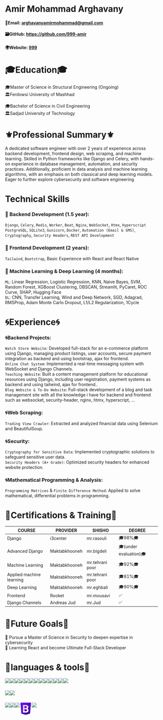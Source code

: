 # Amir Mohammad Arghavany
#### 📧Email: <a href="https://mail.google.com/mail">arghavanyamirmohammad@gmail.com</a>
#### 🗃️GitHub: <a href="https://github.com/999-amir"> https://github.com/999-amir </a>
#### 🌍Website: <a href="https://999.iran.liara.run">999</a>

# 🎓Education🎓
🎓Master of Science in Structural Engineering (Ongoing)<br>
🏛️Ferdowsi University of Mashhad

🎓Bachelor of Science in Civil Engineering<br>
🏛️Sadjad University of Technology

# ⚜️Professional Summary⚜️
A dedicated software engineer with over 2 years of experience across backend development, frontend design, web scraping, and machine learning. Skilled in Python frameworks like Django and Celery, with hands-on experience in database management, automation, and security practices. Additionally, proficient in data analysis and machine learning algorithms, with an emphasis on both classical and deep learning models. Eager to further explore cybersecurity and software engineering

# Technical Skills
### 🐍 Backend Development (1.5 year):
`Django`, `Celery`, `Redis`, `Worker`, `Beat`, `Nginx`, `WebSocket`, `Htmx`, `Hyperscript`
`PostgreSQL`, `SQLite3`, `Gunicorn`, `Docker`, `Automation (Email & SMS)`, `Cryptography`,
`Security Headers`, `REST API Development`

### 🌻 Frontend Development (2 years):
`Tailwind`, `Bootstrap`, Basic Experience with React and React Native

### 🤖 Machine Learning & Deep Learning (4 months):
`ML`: Linear Regression, Logistic Regression, KNN, Naive Bayes, SVM, Random Forest, XGBoost
Clustering, DBSCAN, Streamlit, PyCaret, ROC Curve, SHAP, Hugging Face<br>
`DL`: CNN, Transfer Learning, Wind and Deep Network, SGD, Adagrad, RMSProp, Adam
Monte Carlo Dropout, L1/L2 Regularization, 1Cycle

# 🌀Experience🌀
### 🌀Backend Projects:
`Watch Store Website`: Developed full-stack for an e-commerce platform using Django, managing product listings, user accounts, secure payment integration as backend and using bootstrap, ajax for frontend.<br>
`Online Chat System`: Implemented a real-time messaging system with WebSocket and Django Channels.<br>
`Teaching Website`: Built a content management platform for educational resources using Django, including user registration, payment systems as backend and using tailwind, ajax for frontend..<br>
`Blog Website & To-Do Website`: Full-stack development of a blog and task management site with all the knowledge i have for backend and frontend such as websocket, security-header, nginx, htmx, hyperscript, ...<br>

### 🌀Web Scraping:
`Trading View Crawler`: Extracted and analyzed financial data using Selenium and BeautifulSoup.

### 🌀Security:
`Cryptography for Sensitive Data`: Implemented cryptographic solutions to safeguard sensitive user data.<br>
`Security Headers (A+ Grade)`: Optimized security headers for enhanced website protection.

### 🌀Mathematical Programming & Analysis:
`Programming Matrices` & `Finite Difference Method`: Applied to solve mathematical, differential problems in programming.

# 💯Certifications & Training💯
| COURSE                   | PROVIDER      | SHISHO          | DEGREE                  |
|--------------------------|---------------|-----------------|-------------------------|
| Django                   | i3center      | mr.rasouli      | 🎓98%🎓                 |
| Advanced Django          | Maktabkhooneh | mr.bigdeli      | 🎓(under evaluation)🎓  |
| Machine Learning         | Maktabkhooneh | mr.tehrani poor | 🎓92%🎓                 |
| Applied machine learning | Maktabkhooneh | mr.tehrani poor | 🎓81%🎓                 |
| Deep Learning            | Maktabkhooneh | mr.eghbali      | 🎓90%🎓                 |
| Frontend                 | Rooket        | mr.mousavi      | ✅                       |
| Django Channels          | Andreas Jud   | mr.Jud          | ✅                       |
# 🎇Future Goals🎇
🎇 Pursue a Master of Science in Security to deepen expertise in cybersecurity<br>
🎇 Learning React and become Ultimate Full-Stack Developer

# 🧩languages & tools🧩
<div style="display: flex;">
    <img src="https://www.svgrepo.com/show/354238/python.svg" height="30"/>
    <img src="https://www.svgrepo.com/show/353657/django-icon.svg" height="40"/>
    <img src="https://static-00.iconduck.com/assets.00/redis-original-wordmark-icon-2045x2048-nz2tg5u6.png" height="40"/>
    <img src="https://iconape.com/wp-content/png_logo_vector/nginx.png" height="40"/>
    <img src="https://miro.medium.com/v2/resize:fit:512/0*Vnxkwta5p-4rd8JK.png" height="40"/>
    <img src="https://static-00.iconduck.com/assets.00/docker-icon-512x438-ga1hb37h.png" height="40"/>
    <img src="https://cdn-icons-png.flaticon.com/512/8948/8948700.png" height="40"/>
    <img src="https://miro.medium.com/v2/resize:fit:512/1*K9DsxvRlx5CWa2SRbDGZmA.png" height="40"/>
    <img src="https://w7.pngwing.com/pngs/448/730/png-transparent-postgresql-plain-logo-icon.png" height="40"/>
    <img src="https://ih1.redbubble.net/image.4686011045.9566/st,small,507x507-pad,600x600,f8f8f8.jpg" height="40"/>
    <img src="https://e7.pngegg.com/pngimages/633/5/png-clipart-green-unicorn-illustration-gunicorn-logo-icons-logos-emojis-tech-companies.png" height="40"/>
    <img src="https://media.licdn.com/dms/image/D4D12AQEeNNHq05k7MA/article-cover_image-shrink_720_1280/0/1687786979245?e=2147483647&v=beta&t=AVc2G-hvHNjTMklQtEt6qlby2l79Bf5dBBkUB5DBRe0" height="40"/>
    <img src="https://encrypted-tbn0.gstatic.com/images?q=tbn:ANd9GcTpAq2i0YoBpm512rJCWDRZulLbATRWtcR3ug&s" height="40"/>
</div>
<div style="display: flex;">
    <img src="https://cdn-icons-png.freepik.com/512/7017/7017532.png" height="40"/>
    <img src="https://cdn-icons-png.flaticon.com/512/2103/2103832.png" height="40"/>
</div>
<div style="display: flex;">
    <img src="https://cdn.iconscout.com/icon/premium/png-256-thumb/html-2752158-2284975.png?f=webp&w=256" height="40"/>
    <img src="https://static-00.iconduck.com/assets.00/css-3-icon-726x1024-610441pl.png" height="40"/>
    <img src="https://static.vecteezy.com/system/resources/previews/027/127/463/non_2x/javascript-logo-javascript-icon-transparent-free-png.png" height="40"/>
    <img src="https://raw.githubusercontent.com/themedotid/bootstrap-icon/HEAD/docs/bootstrap-icon-css.png" height="40"/>
    <img src="https://www.svgrepo.com/show/374118/tailwind.svg" height="40"/>
</div>
